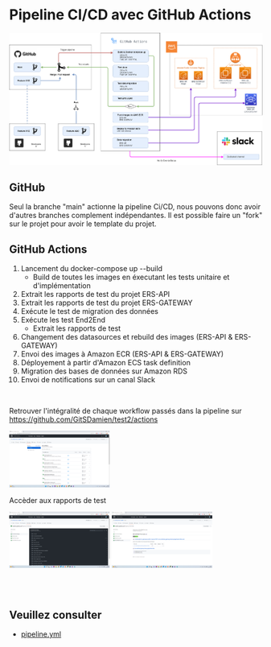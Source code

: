 

# Pipeline CI/CD avec GitHub Actions

![Pipeline CI/CD](./images/GitHubActions_pipeline.png)

## GitHub
Seul la branche "main" actionne la pipeline Ci/CD, nous pouvons donc avoir d'autres branches complement indépendantes.
Il est possible faire un "fork" sur le projet pour avoir le template du projet.

## GitHub Actions

1. Lancement du docker-compose up --build
    - Build de toutes les images en éxecutant les tests unitaire et d'implémentation
2. Extrait les rapports de test du projet ERS-API
3. Extrait les rapports de test du projet ERS-GATEWAY
4. Exécute le test de migration des données
5. Exécute les test End2End
    - Extrait les rapports de test
6. Changement des datasources et rebuild des images (ERS-API & ERS-GATEWAY)
7. Envoi des images à Amazon ECR (ERS-API & ERS-GATEWAY)
8. Déployement à partir d'Amazon ECS task definition
9. Migration des bases de données sur Amazon RDS
10. Envoi de notifications sur un canal Slack

<br>

Retrouver l'intégralité de chaque workflow passés dans la pipeline sur https://github.com/GitSDamien/test2/actions

[<img src="./images/GitHubActions_workflows.png" alt="GitHubActions_workflows" width="200"/>](https://github.com/GitSDamien/test2/actions)


Accèder aux rapports de test

[<img src="./images/GitHubActions_pipelineDetails.png" alt="GitHubActions_pipelineDetails" width="200"/>](./images/GitHubActions_pipelineDetails.png)
[<img src="./images/GitHubActions_testResults.png" alt="GitHubActions_testResults" width="200"/>](./images/GitHubActions_testResults.png)


<br>
<br>


## Veuillez consulter 
- [pipeline.yml](../.github/workflows/pipeline.yml)

